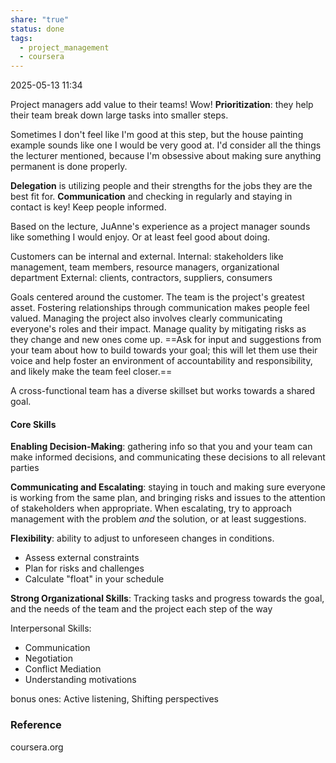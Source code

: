 ```yaml
---
share: "true"
status: done
tags:
  - project_management
  - coursera
---
```

2025-05-13 11:34

Project managers add value to their teams! Wow!
**Prioritization**: they help their team break down large tasks into smaller steps.

Sometimes I don't feel like I'm good at this step, but the house painting example sounds like one I would be very good at. I'd consider all the things the lecturer mentioned, because I'm obsessive about making sure anything permanent is done properly.

**Delegation** is utilizing people and their strengths for the jobs they are the best fit for.
**Communication** and checking in regularly and staying in contact is key! Keep people informed.

Based on the lecture, JuAnne's experience as a project manager sounds like something I would enjoy. Or at least feel good about doing.

Customers can be internal and external.
Internal: stakeholders like management, team members, resource managers, organizational department
External: clients, contractors, suppliers, consumers

Goals centered around the customer. The team is the project's greatest asset. Fostering relationships through communication makes people feel valued. Managing the project also involves clearly communicating everyone's roles and their impact. Manage quality by mitigating risks as they change and new ones come up. ==Ask for input and suggestions from your team about how to build towards your goal; this will let them use their voice and help foster an environment of accountability and responsibility, and likely make the team feel closer.==

A cross-functional team has a diverse skillset but works towards a shared goal.

#### Core Skills

**Enabling Decision-Making**: gathering info so that you and your team can make informed decisions, and communicating these decisions to all relevant parties

**Communicating and Escalating**: staying in touch and making sure everyone is working from the same plan, and bringing risks and issues to the attention of stakeholders when appropriate. When escalating, try to approach management with the problem *and* the solution, or at least suggestions.

**Flexibility**: ability to adjust to unforeseen changes in conditions.
- Assess external constraints
- Plan for risks and challenges
- Calculate "float" in your schedule

**Strong Organizational Skills**: Tracking tasks and progress towards the goal, and the needs of the team and the project each step of the way

Interpersonal Skills:
- Communication
- Negotiation
- Conflict Mediation
- Understanding motivations

bonus ones: Active listening, Shifting perspectives
### Reference
coursera.org